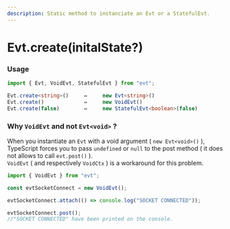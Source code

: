 ```yaml
---
description: Static method to instanciate an Evt or a StatefulEvt.
---
```


# Evt.create\(initalState?\)

### Usage 

```typescript
import { Evt, VoidEvt, StatefulEvt } from "evt";

Evt.create<string>()     ⇔     new Evt<string>()
Evt.create()             ⇔     new VoidEvt()
Evt.create(false)        ⇔     new StatefulEvt<boolean>(false)
```

### Why `VoidEvt` and not `Evt<void>` ?

When you instantiate an `Evt` with a void argument \( `new Evt<void>()` \), TypeScript forces you to pass `undefined` or `null` to  the post method \( it does not allows to call `evt.post()` \).  
`VoidEvt` \( and respectively `VoidCtx` \) is a workaround for this problem.

```typescript
import { VoidEvt } from "evt";

const evtSocketConnect = new VoidEvt();

evtSocketConnect.attach(() => console.log("SOCKET CONNECTED"));

evtSocketConnect.post();
//"SOCKET CONNECTED" have been printed on the console.
```


